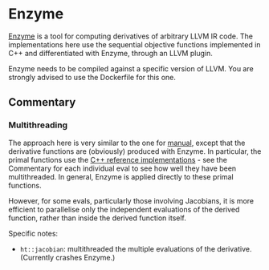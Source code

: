 # Enzyme

[Enzyme][] is a tool for computing derivatives of arbitrary LLVM IR code. The implementations here use the sequential objective functions implemented in C++ and differentiated with Enzyme, through an LLVM plugin.

Enzyme needs to be compiled against a specific version of LLVM. You are strongly advised to use the Dockerfile for this one.

[Enzyme]: https://enzyme.mit.edu/

## Commentary

### Multithreading

The approach here is very similar to the one for [manual](/tools/manual), except
that the derivative functions are (obviously) produced with Enzyme. In
particular, the primal functions use the [C++ reference
implementations](/../../cpp/gradbench/evals) - see the Commentary for each
individual eval to see how well they have been multithreaded. In general, Enzyme
is applied directly to these primal functions.

However, for some evals, particularly those involving Jacobians, it is more
efficient to parallelise only the independent evaluations of the derived
function, rather than inside the derived function itself.

Specific notes:

- `ht::jacobian`: multithreaded the multiple evaluations of the
  derivative. (Currently crashes Enzyme.)
